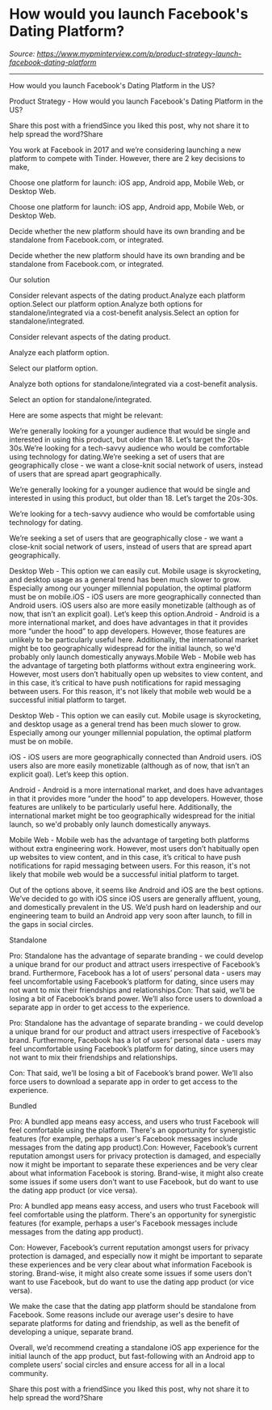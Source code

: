 # How would you launch Facebook's Dating Platform?

*Source: https://www.mypminterview.com/p/product-strategy-launch-facebook-dating-platform*

---

How would you launch Facebook's Dating Platform in the US?

Product Strategy - How would you launch Facebook's Dating Platform in the US?

Share this post with a friendSince you liked this post, why not share it to help spread the word?Share





You work at Facebook in 2017 and we’re considering launching a new platform to compete with Tinder. However, there are 2 key decisions to make,

Choose one platform for launch: iOS app, Android app, Mobile Web, or Desktop Web.  

Choose one platform for launch: iOS app, Android app, Mobile Web, or Desktop Web.  

Decide whether the new platform should have its own branding and be standalone from Facebook.com, or integrated.

Decide whether the new platform should have its own branding and be standalone from Facebook.com, or integrated.







Our solution



Consider relevant aspects of the dating product.Analyze each platform option.Select our platform option.Analyze both options for standalone/integrated via a cost-benefit analysis.Select an option for standalone/integrated.

Consider relevant aspects of the dating product.

Analyze each platform option.

Select our platform option.

Analyze both options for standalone/integrated via a cost-benefit analysis.

Select an option for standalone/integrated.





Here are some aspects that might be relevant:

We’re generally looking for a younger audience that would be single and interested in using this product, but older than 18. Let’s target the 20s-30s.We’re looking for a tech-savvy audience who would be comfortable using technology for dating.We’re seeking a set of users that are geographically close - we want a  close-knit social network of users, instead of users that are spread apart geographically.

We’re generally looking for a younger audience that would be single and interested in using this product, but older than 18. Let’s target the 20s-30s.

We’re looking for a tech-savvy audience who would be comfortable using technology for dating.

We’re seeking a set of users that are geographically close - we want a  close-knit social network of users, instead of users that are spread apart geographically.





Desktop Web - This option we can easily cut. Mobile usage is skyrocketing, and desktop usage as a general trend has been much slower to grow.  Especially among our younger millennial population, the optimal platform must be on mobile.iOS - iOS users are more geographically connected than Android users. iOS users also are more easily monetizable (although as of now, that isn’t an explicit goal). Let’s keep this option.Android - Android is a more international market, and does have advantages in that it provides more “under the hood” to app developers. However, those features are unlikely to be particularly useful here. Additionally, the international market might be too geographically widespread for the initial launch, so we'd probably only launch domestically anyways.Mobile Web - Mobile web has the advantage of targeting both platforms without extra engineering work. However, most users don’t habitually open up websites to view content, and in this case, it’s critical to have push notifications for rapid messaging between users. For this reason, it's not likely that mobile web would be a successful initial platform to target.

Desktop Web - This option we can easily cut. Mobile usage is skyrocketing, and desktop usage as a general trend has been much slower to grow.  Especially among our younger millennial population, the optimal platform must be on mobile.

iOS - iOS users are more geographically connected than Android users. iOS users also are more easily monetizable (although as of now, that isn’t an explicit goal). Let’s keep this option.

Android - Android is a more international market, and does have advantages in that it provides more “under the hood” to app developers. However, those features are unlikely to be particularly useful here. Additionally, the international market might be too geographically widespread for the initial launch, so we'd probably only launch domestically anyways.

Mobile Web - Mobile web has the advantage of targeting both platforms without extra engineering work. However, most users don’t habitually open up websites to view content, and in this case, it’s critical to have push notifications for rapid messaging between users. For this reason, it's not likely that mobile web would be a successful initial platform to target.



Out of the options above, it seems like Android and iOS are the best options. We’ve decided to go with iOS since iOS users are generally affluent, young, and domestically prevalent in the US. We’d push hard on leadership and our engineering team to build an Android app very soon after launch, to fill in the gaps in social circles.



Standalone

Pro: Standalone has the advantage of separate branding - we could develop a  unique brand for our product and attract users irrespective of  Facebook’s brand. Furthermore, Facebook has a lot of users’ personal data - users may feel uncomfortable using Facebook’s platform for dating, since users may not want to mix their friendships and relationships.Con: That said, we’ll be losing a bit of  Facebook’s brand power. We’ll also force users to download a separate app in order to get access to the experience.

Pro: Standalone has the advantage of separate branding - we could develop a  unique brand for our product and attract users irrespective of  Facebook’s brand. Furthermore, Facebook has a lot of users’ personal data - users may feel uncomfortable using Facebook’s platform for dating, since users may not want to mix their friendships and relationships.

Con: That said, we’ll be losing a bit of  Facebook’s brand power. We’ll also force users to download a separate app in order to get access to the experience.

Bundled

Pro: A bundled app means easy access, and users who trust Facebook will feel comfortable using the platform. There's an opportunity for synergistic features (for example, perhaps a user's Facebook messages include messages from the dating app product).Con: However, Facebook’s current reputation amongst users for privacy protection is damaged, and especially now it might be important to separate these experiences and be very clear about what information Facebook is storing. Brand-wise, it might also create some issues if some users don't want to use Facebook,  but do want to use the dating app product (or vice versa).

Pro: A bundled app means easy access, and users who trust Facebook will feel comfortable using the platform. There's an opportunity for synergistic features (for example, perhaps a user's Facebook messages include messages from the dating app product).

Con: However, Facebook’s current reputation amongst users for privacy protection is damaged, and especially now it might be important to separate these experiences and be very clear about what information Facebook is storing. Brand-wise, it might also create some issues if some users don't want to use Facebook,  but do want to use the dating app product (or vice versa).

We make the case that the dating app platform should be standalone from Facebook. Some reasons include our average user's desire to have separate platforms for dating and friendship, as well as the benefit of developing a unique, separate brand.

Overall, we’d recommend creating a standalone iOS app experience for the initial launch of the app product, but fast-following with an Android app to complete users’  social circles and ensure access for all in a local community.



Share this post with a friendSince you liked this post, why not share it to help spread the word?Share